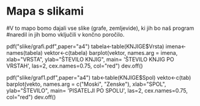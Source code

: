 # Mapa s slikami

#V to mapo bomo dajali vse slike (grafe, zemljevide), ki jih bo naš program
#naredil in jih bomo vključili v končno poročilo.


pdf("slike/grafi.pdf",paper="a4")
tabela<-table(KNJIGE$Vrsta)
imena<-names(tabela)
vektor<-c(tabela)
barplot(vektor, names.arg = imena, xlab="VRSTA", ylab="ŠTEVILO KNJIG", main= 'ŠTEVILO KNJIG PO VRSTAH', las=2, cex.names=0.75, col="red")
dev.off()

pdf("slike/graf1.pdf",paper="a4")
tab<-table(KNJIGE$Spol)
vekto<-c(tab)
barplot(vekto, names.arg = c("Moski", "Zenske"), xlab="SPOL", ylab="ŠTEVILO", main= 'PISATELJI PO SPOLU', las=2, cex.names=0.75, col="red")
dev.off()


